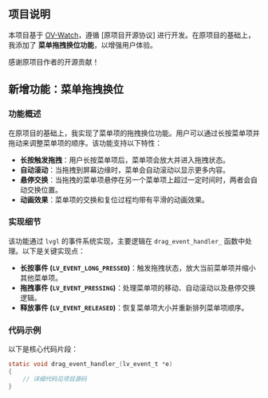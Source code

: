 ## 项目说明

本项目基于 [OV-Watch]([原项目链接](https://github.com/No-Chicken/OV-Watch/tree/main/lv_sim_vscode_win))，遵循 [原项目开源协议] 进行开发。在原项目的基础上，我添加了 **菜单拖拽换位功能**，以增强用户体验。

感谢原项目作者的开源贡献！
## 新增功能：菜单拖拽换位

### 功能概述
在原项目的基础上，我实现了菜单项的拖拽换位功能。用户可以通过长按菜单项并拖动来调整菜单项的顺序。该功能支持以下特性：
- **长按触发拖拽**：用户长按菜单项后，菜单项会放大并进入拖拽状态。
- **自动滚动**：当拖拽到屏幕边缘时，菜单会自动滚动以显示更多内容。
- **悬停交换**：当拖拽的菜单项悬停在另一个菜单项上超过一定时间时，两者会自动交换位置。
- **动画效果**：菜单项的交换和复位过程均带有平滑的动画效果。

### 实现细节
该功能通过 `lvgl` 的事件系统实现，主要逻辑在 `drag_event_handler_` 函数中处理。以下是关键实现点：
- **长按事件 (`LV_EVENT_LONG_PRESSED`)**：触发拖拽状态，放大当前菜单项并缩小其他菜单项。
- **拖拽事件 (`LV_EVENT_PRESSING`)**：处理菜单项的移动、自动滚动以及悬停交换逻辑。
- **释放事件 (`LV_EVENT_RELEASED`)**：恢复菜单项大小并重新排列菜单项顺序。

### 代码示例
以下是核心代码片段：

```c
static void drag_event_handler_(lv_event_t *e)
{
    // 详细代码见项目源码
}
